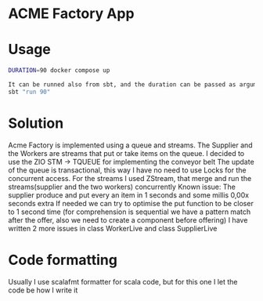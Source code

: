 # ACME Factory App

# Usage

```bash
DURATION=90 docker compose up

It can be runned also from sbt, and the duration can be passed as argument
sbt "run 90"
```
# Solution
Acme Factory is implemented using a queue and streams. The Supplier and the Workers are streams that
put or take items on the queue. I decided to use the ZIO STM -> TQUEUE for implementing the conveyor belt
The update of the queue is transactional, this way I have no need to use Locks for the concurrent access. 
For the streams I used ZStream, that merge and run the streams(supplier and the two workers) concurrently
Known issue: The supplier produce and put every an item in 1 seconds and some millis 0,00x seconds extra
If needed we can try to optimise the put function to be closer to 1 second time 
(for comprehension is sequential we have a pattern match after the offer, 
also we need to create a component before offering)
I have written 2 more issues in class WorkerLive and class SupplierLive

# Code formatting
Usually I use scalafmt formatter for scala code, but for this one I let the code be how I write it